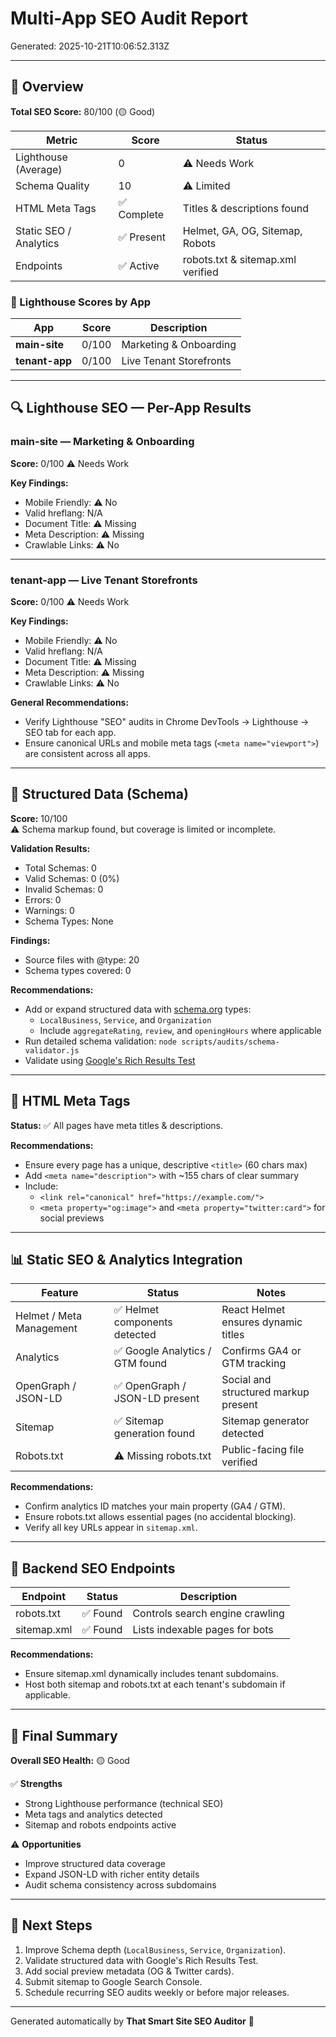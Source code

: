 # Multi-App SEO Audit Report
Generated: 2025-10-21T10:06:52.313Z

---

## 🧭 Overview
**Total SEO Score:** 80/100 (🟡 Good)

| Metric | Score | Status |
|---------|-------|--------|
| Lighthouse (Average) | 0 | ⚠️ Needs Work |
| Schema Quality | 10 | ⚠️ Limited |
| HTML Meta Tags | ✅ Complete | Titles & descriptions found |
| Static SEO / Analytics | ✅ Present | Helmet, GA, OG, Sitemap, Robots |
| Endpoints | ✅ Active | robots.txt & sitemap.xml verified |

### 📱 Lighthouse Scores by App

| App | Score | Description |
|-----|-------|-------------|
| **main-site** | 0/100 | Marketing & Onboarding |
| **tenant-app** | 0/100 | Live Tenant Storefronts |

---

## 🔍 Lighthouse SEO — Per-App Results

### main-site — Marketing & Onboarding
**Score:** 0/100 ⚠️ Needs Work

**Key Findings:**

- Mobile Friendly: ⚠️ No
- Valid hreflang: N/A
- Document Title: ⚠️ Missing
- Meta Description: ⚠️ Missing
- Crawlable Links: ⚠️ No


---

### tenant-app — Live Tenant Storefronts
**Score:** 0/100 ⚠️ Needs Work

**Key Findings:**

- Mobile Friendly: ⚠️ No
- Valid hreflang: N/A
- Document Title: ⚠️ Missing
- Meta Description: ⚠️ Missing
- Crawlable Links: ⚠️ No



**General Recommendations:**
- Verify Lighthouse "SEO" audits in Chrome DevTools → Lighthouse → SEO tab for each app.  
- Ensure canonical URLs and mobile meta tags (`<meta name="viewport">`) are consistent across all apps.

---

## 🧩 Structured Data (Schema)
**Score:** 10/100  
⚠️ Schema markup found, but coverage is limited or incomplete.


**Validation Results:**
- Total Schemas: 0
- Valid Schemas: 0 (0%)
- Invalid Schemas: 0
- Errors: 0
- Warnings: 0
- Schema Types: None


**Findings:**
- Source files with @type: 20
- Schema types covered: 0

**Recommendations:**
- Add or expand structured data with [schema.org](https://schema.org/) types:  
  - `LocalBusiness`, `Service`, and `Organization`  
  - Include `aggregateRating`, `review`, and `openingHours` where applicable  
- Run detailed schema validation: `node scripts/audits/schema-validator.js`
- Validate using [Google's Rich Results Test](https://search.google.com/test/rich-results)

---

## 🧱 HTML Meta Tags
**Status:** ✅ All pages have meta titles & descriptions.

**Recommendations:**
- Ensure every page has a unique, descriptive `<title>` (60 chars max)  
- Add `<meta name="description">` with ~155 chars of clear summary  
- Include:
  - `<link rel="canonical" href="https://example.com/">`
  - `<meta property="og:image">` and `<meta property="twitter:card">` for social previews

---

## 📊 Static SEO & Analytics Integration
| Feature | Status | Notes |
|----------|--------|-------|
| Helmet / Meta Management | ✅ Helmet components detected | React Helmet ensures dynamic titles |
| Analytics | ✅ Google Analytics / GTM found | Confirms GA4 or GTM tracking |
| OpenGraph / JSON-LD | ✅ OpenGraph / JSON-LD present | Social and structured markup present |
| Sitemap | ✅ Sitemap generation found | Sitemap generator detected |
| Robots.txt | ⚠️ Missing robots.txt | Public-facing file verified |

**Recommendations:**
- Confirm analytics ID matches your main property (GA4 / GTM).  
- Ensure robots.txt allows essential pages (no accidental blocking).  
- Verify all key URLs appear in `sitemap.xml`.

---

## 🔗 Backend SEO Endpoints
| Endpoint | Status | Description |
|-----------|--------|-------------|
| robots.txt | ✅ Found | Controls search engine crawling |
| sitemap.xml | ✅ Found | Lists indexable pages for bots |

**Recommendations:**
- Ensure sitemap.xml dynamically includes tenant subdomains.  
- Host both sitemap and robots.txt at each tenant's subdomain if applicable.

---

## 🧾 Final Summary
**Overall SEO Health:** 🟡 Good

✅ **Strengths**
- Strong Lighthouse performance (technical SEO)
- Meta tags and analytics detected
- Sitemap and robots endpoints active

⚠️ **Opportunities**
- Improve structured data coverage
- Expand JSON-LD with richer entity details
- Audit schema consistency across subdomains

---

## 🚀 Next Steps
1. Improve Schema depth (`LocalBusiness`, `Service`, `Organization`).  
2. Validate structured data with Google's Rich Results Test.  
3. Add social preview metadata (OG & Twitter cards).  
4. Submit sitemap to Google Search Console.  
5. Schedule recurring SEO audits weekly or before major releases.

---

Generated automatically by **That Smart Site SEO Auditor** 🧠
